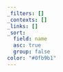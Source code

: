 ```yaml
---
_filters: []
_contexts: []
_links: []
_sort:
  field: name
  asc: true
  group: false
color: "#0fb9b1"
---
```

